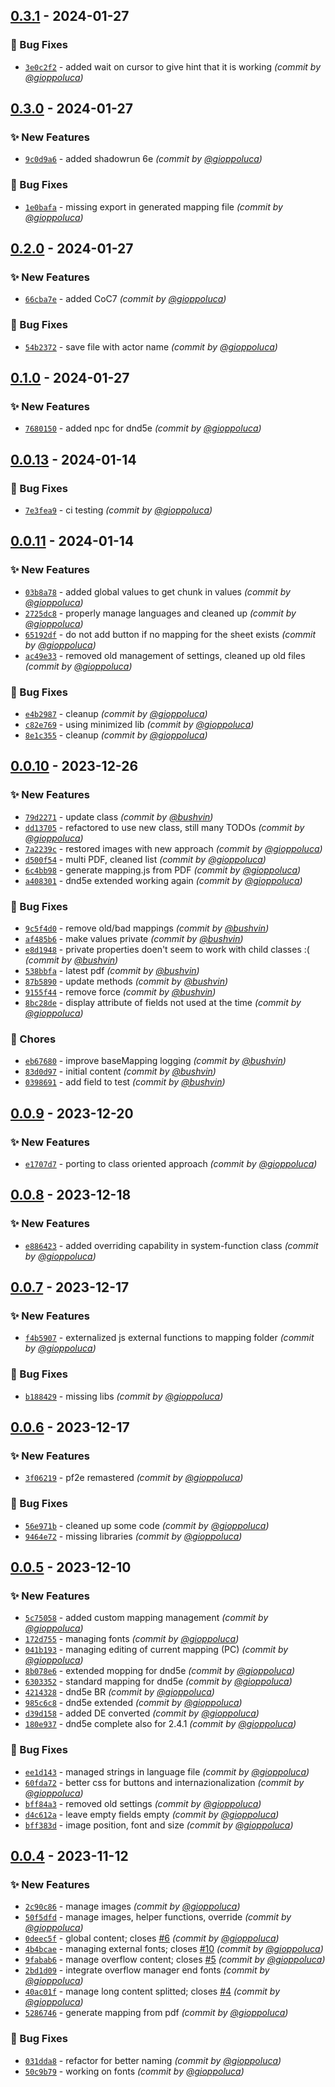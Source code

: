 
## [0.3.1] - 2024-01-27
### :bug: Bug Fixes
- [`3e0c2f2`](https://github.com/gioppoluca/sheet-export/commit/3e0c2f2ed82fbcf31a2777bb55a2c3ec5073c7d8) - added wait on cursor to give hint that it is working *(commit by [@gioppoluca](https://github.com/gioppoluca))*


## [0.3.0] - 2024-01-27
### :sparkles: New Features
- [`9c0d9a6`](https://github.com/gioppoluca/sheet-export/commit/9c0d9a654a7cb4176a7ed1066e6dd69f0d3defd3) - added shadowrun 6e *(commit by [@gioppoluca](https://github.com/gioppoluca))*

### :bug: Bug Fixes
- [`1e0bafa`](https://github.com/gioppoluca/sheet-export/commit/1e0bafa5a79f9867f55b710c517f2073da42d990) - missing export in generated mapping file *(commit by [@gioppoluca](https://github.com/gioppoluca))*


## [0.2.0] - 2024-01-27
### :sparkles: New Features
- [`66cba7e`](https://github.com/gioppoluca/sheet-export/commit/66cba7ef46fc7a225a661ae23ffaf6396bd080de) - added CoC7 *(commit by [@gioppoluca](https://github.com/gioppoluca))*

### :bug: Bug Fixes
- [`54b2372`](https://github.com/gioppoluca/sheet-export/commit/54b2372cc74098fb6b4fb686b33129efe3b22454) - save file with actor name *(commit by [@gioppoluca](https://github.com/gioppoluca))*


## [0.1.0] - 2024-01-27
### :sparkles: New Features
- [`7680150`](https://github.com/gioppoluca/sheet-export/commit/76801505326c1f7007d379976080b4e0fddcdc36) - added npc for dnd5e *(commit by [@gioppoluca](https://github.com/gioppoluca))*


## [0.0.13] - 2024-01-14
### :bug: Bug Fixes
- [`7e3fea9`](https://github.com/gioppoluca/sheet-export/commit/7e3fea95c8c124dccd3c5e799bc46fa216c43839) - ci testing *(commit by [@gioppoluca](https://github.com/gioppoluca))*


## [0.0.11] - 2024-01-14
### :sparkles: New Features
- [`03b8a78`](https://github.com/gioppoluca/sheet-export/commit/03b8a780895cdda06e4a6c8ca371c657c46b9875) - added global values to get chunk in values *(commit by [@gioppoluca](https://github.com/gioppoluca))*
- [`2725dc8`](https://github.com/gioppoluca/sheet-export/commit/2725dc84a925f3fcb88fd9b5c6be4a1378c227fd) - properly manage languages and cleaned up *(commit by [@gioppoluca](https://github.com/gioppoluca))*
- [`65192df`](https://github.com/gioppoluca/sheet-export/commit/65192dffae68ffad231dcea70d7f72bdd7239f1f) - do not add button if no mapping for the sheet exists *(commit by [@gioppoluca](https://github.com/gioppoluca))*
- [`ac49e33`](https://github.com/gioppoluca/sheet-export/commit/ac49e339468b9a1e92888cf5b8ae1e25ad6ffb7c) - removed old management of settings, cleaned up old files *(commit by [@gioppoluca](https://github.com/gioppoluca))*

### :bug: Bug Fixes
- [`e4b2987`](https://github.com/gioppoluca/sheet-export/commit/e4b2987754d9d07ba077dbd5cfcf03f5e52cb356) - cleanup *(commit by [@gioppoluca](https://github.com/gioppoluca))*
- [`c82e769`](https://github.com/gioppoluca/sheet-export/commit/c82e7697bfda7a96fffa7d7529e791d3260e92c0) - using minimized lib *(commit by [@gioppoluca](https://github.com/gioppoluca))*
- [`8e1c355`](https://github.com/gioppoluca/sheet-export/commit/8e1c3555e9c1cdac793a438eb12a9b27ebf9e198) - cleanup *(commit by [@gioppoluca](https://github.com/gioppoluca))*


## [0.0.10] - 2023-12-26
### :sparkles: New Features
- [`79d2271`](https://github.com/gioppoluca/sheet-export/commit/79d2271ed2693433d825466d740801eabfdd8f34) - update class *(commit by [@bushvin](https://github.com/bushvin))*
- [`dd13705`](https://github.com/gioppoluca/sheet-export/commit/dd13705f893b58ade6237d0118bbd85f8573bf64) - refactored to use new class, still many TODOs *(commit by [@gioppoluca](https://github.com/gioppoluca))*
- [`7a2239c`](https://github.com/gioppoluca/sheet-export/commit/7a2239c8b72ab583a58407d0e8bc17cdf7a6229d) - restored images with new approach *(commit by [@gioppoluca](https://github.com/gioppoluca))*
- [`d500f54`](https://github.com/gioppoluca/sheet-export/commit/d500f542176e8c098a0473fbf3443018f61d39f6) - multi PDF, cleaned list *(commit by [@gioppoluca](https://github.com/gioppoluca))*
- [`6c4bb98`](https://github.com/gioppoluca/sheet-export/commit/6c4bb9863383804b941e45e393fa75553bd5d70b) - generate mapping.js from PDF *(commit by [@gioppoluca](https://github.com/gioppoluca))*
- [`a408301`](https://github.com/gioppoluca/sheet-export/commit/a408301473f2b64bb2c861ce6dc861154873d69a) - dnd5e extended working again *(commit by [@gioppoluca](https://github.com/gioppoluca))*

### :bug: Bug Fixes
- [`9c5f4d0`](https://github.com/gioppoluca/sheet-export/commit/9c5f4d089697d0215fcef5394a40c62a0d2b6c6c) - remove old/bad mappings *(commit by [@bushvin](https://github.com/bushvin))*
- [`af485b6`](https://github.com/gioppoluca/sheet-export/commit/af485b6524fd47d43f75475c1b66f2b768adc25a) - make values private *(commit by [@bushvin](https://github.com/bushvin))*
- [`e8d1948`](https://github.com/gioppoluca/sheet-export/commit/e8d19483aed4e7e5c6ee655b248bb11edd1b8fdd) - private properties doen't seem to work with child classes :( *(commit by [@bushvin](https://github.com/bushvin))*
- [`538bbfa`](https://github.com/gioppoluca/sheet-export/commit/538bbfa4acf1498736f93f994f719ecaad610617) - latest pdf *(commit by [@bushvin](https://github.com/bushvin))*
- [`87b5890`](https://github.com/gioppoluca/sheet-export/commit/87b5890d4b747192789458e643405ff34606c820) - update methods *(commit by [@bushvin](https://github.com/bushvin))*
- [`9155f44`](https://github.com/gioppoluca/sheet-export/commit/9155f4436bb65113668a1cb2b7b270e488cef223) - remove force *(commit by [@bushvin](https://github.com/bushvin))*
- [`8bc28de`](https://github.com/gioppoluca/sheet-export/commit/8bc28deb2809f0acdde446f46040d33c8827bbe4) - display attribute of fields not used at the time *(commit by [@gioppoluca](https://github.com/gioppoluca))*

### :wrench: Chores
- [`eb67680`](https://github.com/gioppoluca/sheet-export/commit/eb6768045232ceb704ed0f1eefcf6b17a73117a2) - improve baseMapping logging *(commit by [@bushvin](https://github.com/bushvin))*
- [`83d0d97`](https://github.com/gioppoluca/sheet-export/commit/83d0d97964c5e9f620355c79938d0aeb6c1b28ea) - initial content *(commit by [@bushvin](https://github.com/bushvin))*
- [`0398691`](https://github.com/gioppoluca/sheet-export/commit/0398691a8eedd34b4b27f2dbc8b058ccf1d1ce37) - add field to test *(commit by [@bushvin](https://github.com/bushvin))*


## [0.0.9] - 2023-12-20
### :sparkles: New Features
- [`e1707d7`](https://github.com/gioppoluca/sheet-export/commit/e1707d7f664f39315ebddb74811ee72e77f4904f) - porting to class oriented approach *(commit by [@gioppoluca](https://github.com/gioppoluca))*


## [0.0.8] - 2023-12-18
### :sparkles: New Features
- [`e886423`](https://github.com/gioppoluca/sheet-export/commit/e8864230dd2193e18f70d9b87d8e8abf50c2e1df) - added overriding capability in system-function class *(commit by [@gioppoluca](https://github.com/gioppoluca))*


## [0.0.7] - 2023-12-17
### :sparkles: New Features
- [`f4b5907`](https://github.com/gioppoluca/sheet-export/commit/f4b590792a7ccc429024b2c56f11197172441f0d) - externalized js external functions to mapping folder *(commit by [@gioppoluca](https://github.com/gioppoluca))*

### :bug: Bug Fixes
- [`b188429`](https://github.com/gioppoluca/sheet-export/commit/b1884291b2030092322ff86329e9da183b4fc5f4) - missing libs *(commit by [@gioppoluca](https://github.com/gioppoluca))*


## [0.0.6] - 2023-12-17
### :sparkles: New Features
- [`3f06219`](https://github.com/gioppoluca/sheet-export/commit/3f06219e989ae1ec994ada51561d2949d71bf198) - pf2e remastered *(commit by [@gioppoluca](https://github.com/gioppoluca))*

### :bug: Bug Fixes
- [`56e971b`](https://github.com/gioppoluca/sheet-export/commit/56e971b949e6fc42c0b0fa77bc8f7b07f1959178) - cleaned up some code *(commit by [@gioppoluca](https://github.com/gioppoluca))*
- [`9464e72`](https://github.com/gioppoluca/sheet-export/commit/9464e721ba173f153fde12d7c4978eb43f1df32e) - missing libraries *(commit by [@gioppoluca](https://github.com/gioppoluca))*


## [0.0.5] - 2023-12-10
### :sparkles: New Features
- [`5c75058`](https://github.com/gioppoluca/sheet-export/commit/5c750589376ee19b7d346b7f5c1440f50494cc2f) - added custom mapping management *(commit by [@gioppoluca](https://github.com/gioppoluca))*
- [`172d755`](https://github.com/gioppoluca/sheet-export/commit/172d755ed571f92f061b6be06a18f79678bd6843) - managing fonts *(commit by [@gioppoluca](https://github.com/gioppoluca))*
- [`041b193`](https://github.com/gioppoluca/sheet-export/commit/041b193a343cc3f1e8882f9ed2ff435d8bc7dd29) - managing editing of current mapping (PC) *(commit by [@gioppoluca](https://github.com/gioppoluca))*
- [`8b078e6`](https://github.com/gioppoluca/sheet-export/commit/8b078e651798114ee1d8cc9ebc56d262170af21f) - extended mopping for dnd5e *(commit by [@gioppoluca](https://github.com/gioppoluca))*
- [`6303352`](https://github.com/gioppoluca/sheet-export/commit/6303352f54b5bb88d78a98cac3bbd98985099497) - standard mapping for dnd5e *(commit by [@gioppoluca](https://github.com/gioppoluca))*
- [`4214328`](https://github.com/gioppoluca/sheet-export/commit/4214328b5fe7a09404a414fe8077f266eb1a5fc1) - dnd5e BR *(commit by [@gioppoluca](https://github.com/gioppoluca))*
- [`985c6c8`](https://github.com/gioppoluca/sheet-export/commit/985c6c83c1f479676bd2c1c89cdeb453be520aec) - dnd5e extended *(commit by [@gioppoluca](https://github.com/gioppoluca))*
- [`d39d158`](https://github.com/gioppoluca/sheet-export/commit/d39d158a282a37579840f4ffaa6631dbed7e126c) - added DE converted *(commit by [@gioppoluca](https://github.com/gioppoluca))*
- [`180e937`](https://github.com/gioppoluca/sheet-export/commit/180e93778dd2146270895e254198b36a7648a363) - dnd5e complete also for 2.4.1 *(commit by [@gioppoluca](https://github.com/gioppoluca))*

### :bug: Bug Fixes
- [`ee1d143`](https://github.com/gioppoluca/sheet-export/commit/ee1d143c4d41111fa0c5dcb3892e7ffcdc7b2e25) - managed strings in language file *(commit by [@gioppoluca](https://github.com/gioppoluca))*
- [`60fda72`](https://github.com/gioppoluca/sheet-export/commit/60fda72b38a0471f35ccf23b15f014ad7415e003) - better css for buttons and internazionalization *(commit by [@gioppoluca](https://github.com/gioppoluca))*
- [`bff84a3`](https://github.com/gioppoluca/sheet-export/commit/bff84a35255c857265bb804eef3222b0152b2779) - removed old settings *(commit by [@gioppoluca](https://github.com/gioppoluca))*
- [`d4c612a`](https://github.com/gioppoluca/sheet-export/commit/d4c612aae0fcabed65975bd0a3842c95a36bce4f) - leave empty fields empty *(commit by [@gioppoluca](https://github.com/gioppoluca))*
- [`bff383d`](https://github.com/gioppoluca/sheet-export/commit/bff383d188fc8930593bcb67b194c1115baf76bc) - image position, font and size *(commit by [@gioppoluca](https://github.com/gioppoluca))*


## [0.0.4] - 2023-11-12
### :sparkles: New Features
- [`2c90c86`](https://github.com/gioppoluca/sheet-export/commit/2c90c86f405b54e5f4094ee1495ef276fd974d6e) - manage images *(commit by [@gioppoluca](https://github.com/gioppoluca))*
- [`50f5dfd`](https://github.com/gioppoluca/sheet-export/commit/50f5dfd6a2d88751f5aec0a5428d63e2414a7f03) - manage images, helper functions, override *(commit by [@gioppoluca](https://github.com/gioppoluca))*
- [`0deec5f`](https://github.com/gioppoluca/sheet-export/commit/0deec5f0264e36e9e60775473e38990f4365e24e) - global content; closes [#6](https://github.com/gioppoluca/sheet-export/pull/6) *(commit by [@gioppoluca](https://github.com/gioppoluca))*
- [`4b4bcae`](https://github.com/gioppoluca/sheet-export/commit/4b4bcaef40390d608bbac0109067ee6ec4e4b8c0) - managing external fonts; closes [#10](https://github.com/gioppoluca/sheet-export/pull/10) *(commit by [@gioppoluca](https://github.com/gioppoluca))*
- [`9fabab6`](https://github.com/gioppoluca/sheet-export/commit/9fabab69f212b23d6d4d8ac2c6a728d907db953b) - manage overflow content; closes [#5](https://github.com/gioppoluca/sheet-export/pull/5) *(commit by [@gioppoluca](https://github.com/gioppoluca))*
- [`2bd1d09`](https://github.com/gioppoluca/sheet-export/commit/2bd1d099a7bd9f046dbd2e1fe65cec511167bbd9) - integrate overflow manager end fonts *(commit by [@gioppoluca](https://github.com/gioppoluca))*
- [`40ac01f`](https://github.com/gioppoluca/sheet-export/commit/40ac01f46f85e74ab0d329aa7a3999fb45da9e6e) - manage long content splitted; closes [#4](https://github.com/gioppoluca/sheet-export/pull/4) *(commit by [@gioppoluca](https://github.com/gioppoluca))*
- [`5286746`](https://github.com/gioppoluca/sheet-export/commit/5286746b2b4dffca9a0645820f2dd1d2547d17f3) - generate mapping from pdf *(commit by [@gioppoluca](https://github.com/gioppoluca))*

### :bug: Bug Fixes
- [`031dda8`](https://github.com/gioppoluca/sheet-export/commit/031dda89b93eddf9e59f426f3db4fec4683cb668) - refactor for better naming *(commit by [@gioppoluca](https://github.com/gioppoluca))*
- [`50c9b79`](https://github.com/gioppoluca/sheet-export/commit/50c9b79193c5f2f807be042e64244842c325f3a9) - working on fonts *(commit by [@gioppoluca](https://github.com/gioppoluca))*


[0.0.4]: https://github.com/gioppoluca/sheet-export/compare/0.0.3...0.0.4
[0.0.5]: https://github.com/gioppoluca/sheet-export/compare/0.0.4...0.0.5
[0.0.6]: https://github.com/gioppoluca/sheet-export/compare/0.0.5...0.0.6
[0.0.7]: https://github.com/gioppoluca/sheet-export/compare/0.0.6...0.0.7
[0.0.8]: https://github.com/gioppoluca/sheet-export/compare/0.0.7...0.0.8
[0.0.9]: https://github.com/gioppoluca/sheet-export/compare/0.0.8...0.0.9
[0.0.10]: https://github.com/gioppoluca/sheet-export/compare/0.0.9...0.0.10
[0.0.11]: https://github.com/gioppoluca/sheet-export/compare/0.0.10...0.0.11
[0.0.13]: https://github.com/gioppoluca/sheet-export/compare/0.0.12...0.0.13
[0.1.0]: https://github.com/gioppoluca/sheet-export/compare/0.0.14...0.1.0
[0.2.0]: https://github.com/gioppoluca/sheet-export/compare/0.1.0...0.2.0
[0.3.0]: https://github.com/gioppoluca/sheet-export/compare/0.2.0...0.3.0
[0.3.1]: https://github.com/gioppoluca/sheet-export/compare/0.3.0...0.3.1